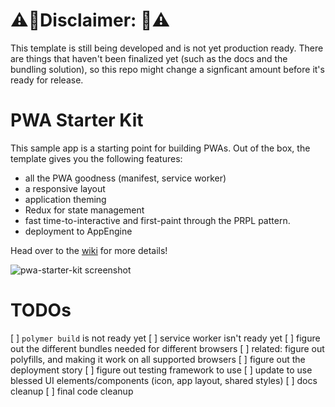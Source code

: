 # ⚠️🚨Disclaimer: 🚨⚠️
This template is still being developed  and is not yet production ready. There are things that haven't been finalized yet (such as the docs and the bundling solution), so this repo might change a signficant amount before it's ready for release.

# PWA Starter Kit

This sample app is a starting point for building PWAs. Out of the box, the template
gives you the following features:
- all the PWA goodness (manifest, service worker)
- a responsive layout
- application theming
- Redux for state management
- fast time-to-interactive and first-paint through the PRPL pattern.
- deployment to AppEngine

Head over to the [wiki](https://github.com/PolymerLabs/pwa-starter-kit/wiki)
for more details!

![pwa-starter-kit screenshot](https://user-images.githubusercontent.com/1369170/35752411-b66260de-0810-11e8-8e13-4d593ab2d7d4.png)

# TODOs
[ ] `polymer build` is not ready yet
[ ] service worker isn't ready yet
[ ] figure out the different bundles needed for different browsers
[ ] related: figure out polyfills, and making it work on all supported browsers
[ ] figure out the deployment story
[ ] figure out testing framework to use
[ ] update to use blessed UI elements/components (icon, app layout, shared styles)
[ ] docs cleanup
[ ] final code cleanup
